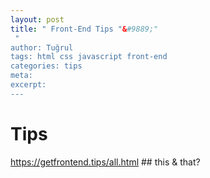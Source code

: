```yaml
---
layout: post
title: " Front-End Tips "&#9889;"
 "
author: Tuğrul
tags: html css javascript front-end
categories: tips
meta: 
excerpt: 
---
```


# Tips


https://getfrontend.tips/all.html ## this & that?

